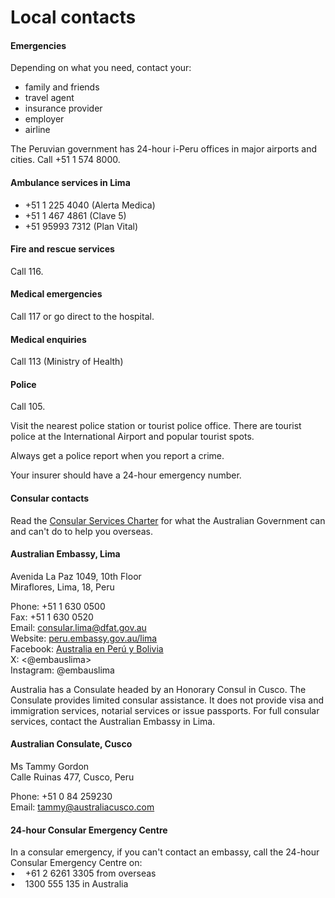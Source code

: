 # Local contacts

#### Emergencies

Depending on what you need, contact your:

* family and friends
* travel agent
* insurance provider
* employer
* airline

The Peruvian government has 24-hour i-Peru offices in major airports and cities. Call +51 1 574 8000.

#### Ambulance services in Lima

* +51 1 225 4040 (Alerta Medica)
* +51 1 467 4861 (Clave 5)
* +51 95993 7312 (Plan Vital)

#### Fire and rescue services

Call 116.

#### Medical emergencies

Call 117 or go direct to the hospital.

#### Medical enquiries

Call 113 (Ministry of Health)

#### Police

Call 105.

Visit the nearest police station or tourist police office. There are tourist police at the International Airport and popular tourist spots.

Always get a police report when you report a crime.

Your insurer should have a 24-hour emergency number.

#### Consular contacts

Read the [Consular Services Charter](https://www.smartraveller.gov.au/node/46) for what the Australian Government can and can't do to help you overseas.

#### Australian Embassy, Lima

Avenida La Paz 1049, 10th Floor   
Miraflores, Lima, 18, Peru

Phone: +51 1 630 0500  
Fax: +51 1 630 0520  
Email: [consular.lima@dfat.gov.au](mailto:consular.lima@dfat.gov.au)  
Website: [peru.embassy.gov.au/lima](https://peru.embassy.gov.au/lima)  
Facebook: [Australia en Perú y Bolivia](https://www.facebook.com/embauslima)  
X: <@embauslima>  
Instagram: @embauslima

Australia has a Consulate headed by an Honorary Consul in Cusco. The Consulate provides limited consular assistance. It does not provide visa and immigration services, notarial services or issue passports. For full consular services, contact the Australian Embassy in Lima.

#### Australian Consulate, Cusco

Ms Tammy Gordon  
Calle Ruinas 477, Cusco, Peru

Phone: +51 0 84 259230  
Email: [tammy@australiacusco.com](mailto:tammy@australiacusco.com)

#### 24-hour Consular Emergency Centre

In a consular emergency, if you can't contact an embassy, call the 24-hour Consular Emergency Centre on:  
•    +61 2 6261 3305 from overseas  
•    1300 555 135 in Australia